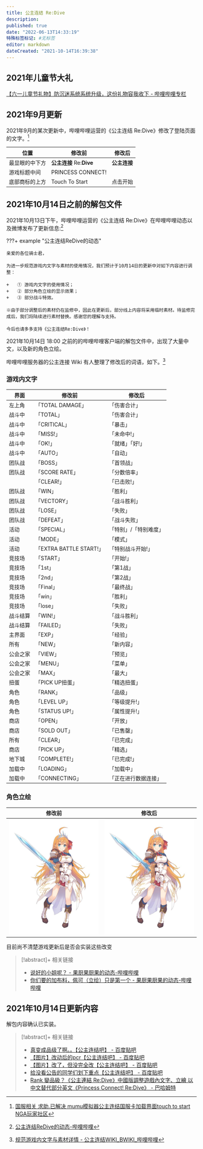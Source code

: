 ```yaml
---
title: 公主连结 Re:Dive
description:
published: true
date: "2022-06-13T14:33:19"
特殊标签标记: #无标签
editor: markdown
dateCreated: "2021-10-14T16:39:38"
---
```



## 2021年儿童节大礼

[【六一儿童节礼物】防沉迷系统系统升级，这份礼物容我收下 - 哔哩哔哩专栏](https://archive.is/1GMWP "https://www.bilibili.com/read/cv11530384/")

## 2021年9月更新

2021年9月的某次更新中，哔哩哔哩运营的《公主连结 Re:Dive》修改了登陆页面的文字。[^D1UjQ]

[^D1UjQ]: [国服相关 求助.已解决 mumu模拟器公主连结国服卡加载界面touch to start NGA玩家社区](https://archive.is/D1UjQ "https://bbs.nga.cn/read.php?tid=28455818")

| 位置           | 修改前                   | 修改后       |
| -------------- | ------------------------ | ------------ |
| 最显眼的中下方 | **公主连接** Re:**Dive** | **公主连接** |
| 游戏标题中间   | PRINCESS CONNECT!        |              |
| 底部商标的上方 | Touch To Start           | 点击开始     |

## 2021年10月14日之前的解包文件

2021年10月13日下午，哔哩哔哩运营的《公主连结 Re:Dive》在哔哩哔哩动态以及微博发布了更新信息:[^bktms]

[^bktms]: [公主连结ReDive的动态-哔哩哔哩](https://archive.is/bktms "https://t.bilibili.com/581021861543770393")

???+ example "公主连结ReDive的动态"

    亲爱的各位骑士君，
    
    为进一步规范游戏内文字与素材的使用情况，我们预计于10月14日的更新中对如下内容进行调整：  
    
    +   ① 游戏内文字的使用情况；
    +   ② 部分角色立绘的显示效果；
    +   ③ 部分战斗特效。
    
    ※由于部分调整后的素材仍在监修中，因此在更新后，部分线上内容将采用临时素材。待监修完成后，我们将陆续进行素材替换。感谢您的理解与支持。  
    
    今后也请多多支持《公主连结Re:Dive》！

2021年10月14日 18:00 之前的的哔哩哔哩客户端的解包文件中，出现了大量中文，以及新的角色立绘。

哔哩哔哩服务器的公主连接 Wiki 有人整理了修改后的词语，如下。[^pwg]

[^pwg]: [规范游戏内文字与素材详情 - 公主连结WIKI_BWIKI_哔哩哔哩](https://web.archive.org/web/20211014091306/https://wiki.biligame.com/pcr/规范游戏内文字与素材详情)

### 游戏内文字

| 界面     | 修改前                  | 修改后                |
| -------- | ----------------------- | --------------------- |
| 左上角   | 「TOTAL DAMAGE」        | 「伤害合计」          |
| 战斗中   | 「TOTAL」               | 「伤害合计」          |
| 战斗中   | 「CRITICAL」            | 「暴击」              |
| 战斗中   | 「MISS!」               | 「未命中!」           |
| 战斗中   | 「OK!」                 | 「就绪」「好!」       |
| 战斗中   | 「AUTO」                | 「自动」              |
| 团队战   | 「BOSS」                | 「首领战」            |
| 团队战   | 「SCORE RATE」          | 「分数倍率」          |
|          | 「CLEAR!」              | 「已击败!」           |
| 团队战   | 「WIN」                 | 「胜利」              |
| 团队战   | 「VECTORY」             | 「战斗胜利」          |
| 团队战   | 「LOSE」                | 「失败」              |
| 团队战   | 「DEFEAT」              | 「战斗失败」          |
| 活动     | 「SPECIAL」             | 「特别」/「特别难度」 |
| 活动     | 「MODE」                | 「模式」              |
| 活动     | 「EXTRA BATTLE START!」 | 「特别战斗开始!」     |
| 竞技场   | 「START」               | 「开始!」             |
| 竞技场   | 「1st」                 | 「第1战」             |
| 竞技场   | 「2nd」                 | 「第2战」             |
| 竞技场   | 「Final」               | 「最终战」            |
| 竞技场   | 「win」                 | 「胜利」              |
| 竞技场   | 「lose」                | 「失败」              |
| 战斗结算 | 「WIN!」                | 「战斗胜利」          |
| 战斗结算 | 「FAILED」              | 「失败」              |
| 主界面   | 「EXP」                 | 「经验」              |
| 所有     | 「NEW」                 | 「新内容」            |
| 公会之家 | 「VIEW」                | 「预览」              |
| 公会之家 | 「MENU」                | 「菜单」              |
| 公会之家 | 「MAX」                 | 「最大」              |
| 扭蛋     | 「PICK UP扭蛋」         | 「精选扭蛋」          |
| 角色     | 「RANK」                | 「品级」              |
| 角色     | 「LEVEL UP」            | 「等级提升!」         |
| 角色     | 「STATUS UP!」          | 「属性提升!」         |
| 商店     | 「OPEN」                | 「开放」              |
| 商店     | 「SOLD OUT」            | 「已售罄」            |
| 所有     | 「CLEAR」               | 「已完成」            |
| 商店     | 「PICK UP」             | 「精选」              |
| 地下城   | 「COMPLETE!」           | 「已完成!」           |
| 加载中   | 「LOADING」             | 「加载中」            |
| 加载中   | 「CONNECTING」          | 「正在进行数据连接」  |

### 角色立绘

| 修改前                                            | 修改后                                            |
| ------------------------------------------------- | ------------------------------------------------- |
| ![佩可_旧](/src/game/公主连结Re_Dive/佩可_旧.jpg) | ![佩可_新](/src/game/公主连结Re_Dive/佩可_新.jpg) |

目前尚不清楚游戏更新后是否会实装这些改变

> [!abstract]+ 相关链接
> + [说好的小姐呢？ - 果厨果厨果的动态-哔哩哔哩](https://archive.is/vJqkX "https://t.bilibili.com/581324497824143217")
> + [你们要的加布料，佩可（立绘）只是第一个 - 果厨果厨果的动态-哔哩哔哩](https://archive.is/68KWi "https://t.bilibili.com/581362830407448442")

## 2021年10月14日更新内容

解包内容确认已实装。

> [!abstract]+ 相关链接
> + [真变成品级了啊。。【公主连结吧】 - 百度贴吧](https://web.archive.org/web/20211014123529/https://tieba.baidu.com/p/7575426112)
> + [【图片】改动后的pcr【公主连结吧】 - 百度贴吧](https://web.archive.org/web/20211014123409/https://tieba.baidu.com/p/7575445029)
> + [【图片】改了，但没完全改【公主连结吧】 - 百度贴吧](https://web.archive.org/web/20211014123415/https://tieba.baidu.com/p/7575544907)
> + [给没看公告的同学们划下重点【公主连结吧】 - 百度贴吧](https://web.archive.org/web/20211014123425/https://tieba.baidu.com/p/7575531122)
> + [Rank 變品級？《公主連結 Re:Dive》中國版調整遊戲內文字、立繪 以中文替代部分英文《Princess Connect! Re:Dive》 - 巴哈姆特](https://web.archive.org/web/20211015015129/https://gnn.gamer.com.tw/detail.php?sn=222445)
